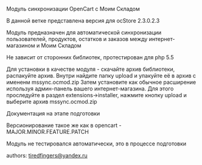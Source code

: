 Модуль синхронизации OpenCart с Моим Складом

В данной ветке представлена версия для ocStore 2.3.0.2.3

Модуль предназначен для автоматической синхронизации пользователей, продуктов, остатков и заказов между интернет-магазином и Моим Складом

Не зависит от сторонних библиотек, протестирован для php 5.5

Для установки в качестве модуля - скачайте архив библиотеки, распакуйте архив. 
Внутри найдите папку upload и упакуйте её в архив с имененм mssync.ocmod.zip
Затем установите как обычное расширение используя админ-панель вашего интернет-магазина.
Для этого проследуйте в раздел extensions->installer, нажмите кнопку upload и выберите архив mssync.ocmod.zip

Документация на этапе подготовки

Версионирование такое же как в opencart - MAJOR.MINOR.FEATURE.PATCH

Модуль не тестировался автоматически, это в процессе подготовки

authors: tiredfingers@yandex.ru


